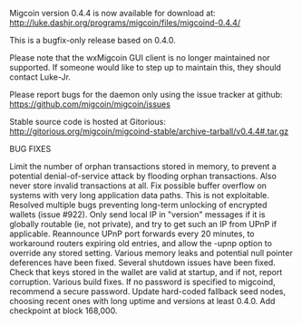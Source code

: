Migcoin version 0.4.4 is now available for download at:
http://luke.dashjr.org/programs/migcoin/files/migcoind-0.4.4/

This is a bugfix-only release based on 0.4.0.

Please note that the wxMigcoin GUI client is no longer maintained nor supported. If someone would like to step up to maintain this, they should contact Luke-Jr.

Please report bugs for the daemon only using the issue tracker at github:
https://github.com/migcoin/migcoin/issues

Stable source code is hosted at Gitorious:
http://gitorious.org/migcoin/migcoind-stable/archive-tarball/v0.4.4#.tar.gz

BUG FIXES

Limit the number of orphan transactions stored in memory, to prevent a potential denial-of-service attack by flooding orphan transactions. Also never store invalid transactions at all.
Fix possible buffer overflow on systems with very long application data paths. This is not exploitable.
Resolved multiple bugs preventing long-term unlocking of encrypted wallets (issue #922).
Only send local IP in "version" messages if it is globally routable (ie, not private), and try to get such an IP from UPnP if applicable.
Reannounce UPnP port forwards every 20 minutes, to workaround routers expiring old entries, and allow the -upnp option to override any stored setting.
Various memory leaks and potential null pointer deferences have been
fixed.
Several shutdown issues have been fixed.
Check that keys stored in the wallet are valid at startup, and if not,
report corruption.
Various build fixes.
If no password is specified to migcoind, recommend a secure password.
Update hard-coded fallback seed nodes, choosing recent ones with long uptime and versions at least 0.4.0.
Add checkpoint at block 168,000.

